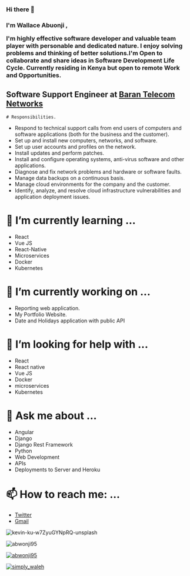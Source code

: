 ### Hi there 👋  ###
<h3 align="left">
I'm   Wallace Abuonji   ,

I'm highly effective software developer and valuable team player with personable and dedicated nature.
I enjoy solving problems and thinking of better solutions.I'm Open to collaborate and share ideas in Software Development Life Cycle.
Currently residing in Kenya but open to remote Work and Opportunities. </h3>


## Software Support Engineer at  [Baran Telecom Networks](https://btn-solutions.co.ke)

    # Responsibilities.

* Respond to technical support calls from end users of computers and
  software applications (both for the business and the customer).
*  Set up and install new computers, networks, and software.
* Set up user accounts and profiles on the network.
* Install updates and perform patches.
* Install and configure operating systems, anti-virus software and other
  applications.
* Diagnose and fix network problems and hardware or software faults.
* Manage data backups on a continuous basis.
* Manage cloud environments for the company and the customer.
* Identify, analyze, and resolve cloud infrastructure vulnerabilities and
application deployment issues.



#  🌱 I’m currently learning ...

* React   
* Vue JS
* React-Native
* Microservices
* Docker
* Kubernetes

# 🔭 I’m currently working on ...

* Reporting web application.
* My  Portfolio Website.
* Date and Holidays application with public API



# 🤔 I’m looking for help with ...

* React
* React native
* Vue JS
* Docker
* microservices
* Kubernetes

# 💬 Ask me about ...
* Angular
* Django 
* Django Rest Framework
* Python
* Web Development
* APIs
* Deployments to Server and Heroku


# 📫 How to reach me: ...
* [Twitter](https://twitter.com/simply_waleh)
* [Gmail](abwonji95@gmail.com)


![kevin-ku-w7ZyuGYNpRQ-unsplash](https://user-images.githubusercontent.com/42781662/176272543-326cec75-4b73-4937-a0d9-bc133dfa59bc.jpg)



<!--
**abwonji95/abwonji95** is a ✨ _special_ ✨ repository because its `README.md` (this file) appears on your GitHub profile.

Here are some ideas to get you started:



- 👯 I’m looking to collaborate on ...




- ⚡ Fun fact: ...
-->

<p align="left"> <img src="https://komarev.com/ghpvc/?username=abwonji95&label=Profile%20views&color=0e75b6&style=flat" alt="abwonji95" /> </p>

<p align="left"> <a href="https://github.com/ryo-ma/github-profile-trophy"><img src="https://github-profile-trophy.vercel.app/?username=abwonji95" alt="abwonji95" /></a> </p>

<p align="left"> <a href="https://twitter.com/simply_waleh" target="blank"><img src="https://img.shields.io/twitter/follow/simply_waleh?logo=twitter&style=for-the-badge" alt="simply_waleh" /></a> </p>
